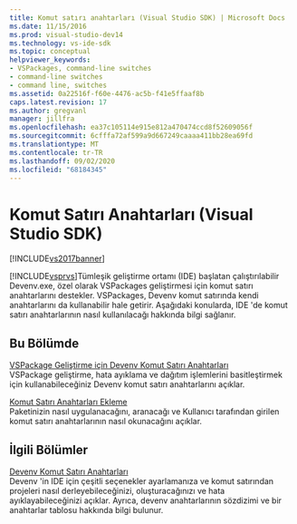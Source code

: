 ```yaml
---
title: Komut satırı anahtarları (Visual Studio SDK) | Microsoft Docs
ms.date: 11/15/2016
ms.prod: visual-studio-dev14
ms.technology: vs-ide-sdk
ms.topic: conceptual
helpviewer_keywords:
- VSPackages, command-line switches
- command-line switches
- command line, switches
ms.assetid: 0a22516f-f60e-4476-ac5b-f41e5ffaaf8b
caps.latest.revision: 17
ms.author: gregvanl
manager: jillfra
ms.openlocfilehash: ea37c105114e915e812a470474ccd8f52609056f
ms.sourcegitcommit: 6cfffa72af599a9d667249caaaa411bb28ea69fd
ms.translationtype: MT
ms.contentlocale: tr-TR
ms.lasthandoff: 09/02/2020
ms.locfileid: "68184345"
---
```

# <a name="command-line-switches-visual-studio-sdk"></a>Komut Satırı Anahtarları (Visual Studio SDK)
[!INCLUDE[vs2017banner](../includes/vs2017banner.md)]

[!INCLUDE[vsprvs](../includes/vsprvs-md.md)]Tümleşik geliştirme ortamı (IDE) başlatan çalıştırılabilir Devenv.exe, özel olarak VSPackages geliştirmesi için komut satırı anahtarlarını destekler. VSPackages, Devenv komut satırında kendi anahtarlarını da kullanabilir hale getirir. Aşağıdaki konularda, IDE 'de komut satırı anahtarlarının nasıl kullanılacağı hakkında bilgi sağlanır.  
  
## <a name="in-this-section"></a>Bu Bölümde  
 [VSPackage Geliştirme için Devenv Komut Satırı Anahtarları](../extensibility/devenv-command-line-switches-for-vspackage-development.md)  
 VSPackage geliştirme, hata ayıklama ve dağıtım işlemlerini basitleştirmek için kullanabileceğiniz Devenv komut satırı anahtarlarını açıklar.  
  
 [Komut Satırı Anahtarları Ekleme](../extensibility/adding-command-line-switches.md)  
 Paketinizin nasıl uygulanacağını, aranacağı ve Kullanıcı tarafından girilen komut satırı anahtarlarının nasıl okunacağını açıklar.  
  
## <a name="related-sections"></a>İlgili Bölümler  
 [Devenv Komut Satırı Anahtarları](../ide/reference/devenv-command-line-switches.md)  
 Devenv 'in IDE için çeşitli seçenekler ayarlamanıza ve komut satırından projeleri nasıl derleyebileceğinizi, oluşturacağınızı ve hata ayıklayabileceğinizi açıklar. Ayrıca, devenv anahtarlarının sözdizimi ve bir anahtarlar tablosu hakkında bilgi bulunur.

